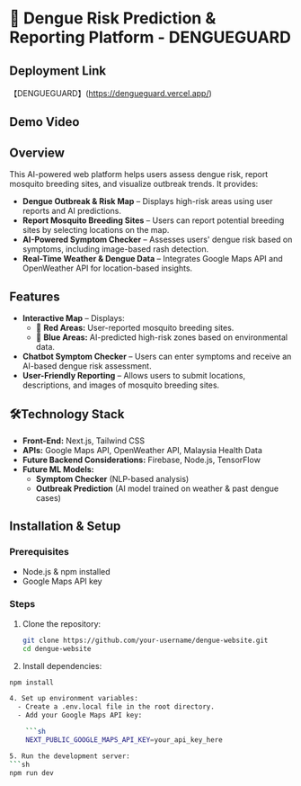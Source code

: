 # 🦟 Dengue Risk Prediction & Reporting Platform - DENGUEGUARD
## Deployment Link
【DENGUEGUARD】(https://dengueguard.vercel.app/)

## Demo Video

## Overview
This AI-powered web platform helps users assess dengue risk, report mosquito breeding sites, and visualize outbreak trends. It provides:
- **Dengue Outbreak & Risk Map** – Displays high-risk areas using user reports and AI predictions.
- **Report Mosquito Breeding Sites** – Users can report potential breeding sites by selecting locations on the map.
- **AI-Powered Symptom Checker** – Assesses users' dengue risk based on symptoms, including image-based rash detection.
- **Real-Time Weather & Dengue Data** – Integrates Google Maps API and OpenWeather API for location-based insights.

## Features
- **Interactive Map** – Displays:
  - 🔴 **Red Areas:** User-reported mosquito breeding sites.
  - 🔵 **Blue Areas:** AI-predicted high-risk zones based on environmental data.
- **Chatbot Symptom Checker** – Users can enter symptoms and receive an AI-based dengue risk assessment.  
- **User-Friendly Reporting** – Allows users to submit locations, descriptions, and images of mosquito breeding sites.

## 🛠Technology Stack
- **Front-End:** Next.js, Tailwind CSS
- **APIs:** Google Maps API, OpenWeather API, Malaysia Health Data
- **Future Backend Considerations:** Firebase, Node.js, TensorFlow
- **Future ML Models:**
  - **Symptom Checker** (NLP-based analysis)
  - **Outbreak Prediction** (AI model trained on weather & past dengue cases)

## Installation & Setup
### Prerequisites
- Node.js & npm installed
- Google Maps API key

### Steps
1. Clone the repository:
   ```sh
   git clone https://github.com/your-username/dengue-website.git
   cd dengue-website
   
2. Install dependencies:
  ```sh
  npm install

4. Set up environment variables:
    - Create a .env.local file in the root directory.
    - Add your Google Maps API key:
  
      ```sh
      NEXT_PUBLIC_GOOGLE_MAPS_API_KEY=your_api_key_here

5. Run the development server:
  ```sh
  npm run dev
   
